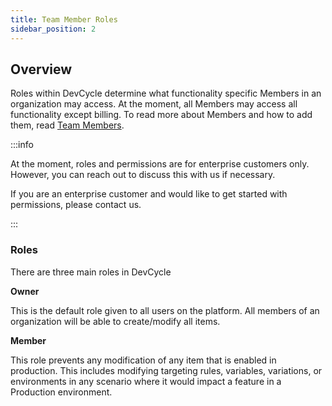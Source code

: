 ```yaml
---
title: Team Member Roles
sidebar_position: 2
---
```


## Overview

Roles within DevCycle determine what functionality specific Members in an organization may access. At the moment, all Members may access all functionality except billing.  To read more about Members and how to add them, read [Team Members](/docs/home/your-organization/manage-team/team-members).

:::info

At the moment, roles and permissions are for enterprise customers only. However, you can reach out to discuss this with us if necessary.

If you are an enterprise customer and would like to get started with permissions, please contact us.

:::


### Roles

There are three main roles in DevCycle

**Owner**

This is the default role given to all users on the platform. All members of an organization will be able to create/modify all items. 

**Member**

This role prevents any modification of any item that is enabled in production. This includes modifying targeting rules, variables, variations, or environments in any scenario where it would impact a feature in a Production environment.




